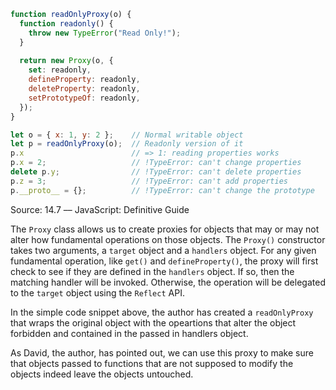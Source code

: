 ```js
function readOnlyProxy(o) {
  function readonly() {
    throw new TypeError("Read Only!");
  }
  
  return new Proxy(o, {
    set: readonly,
    defineProperty: readonly,
    deleteProperty: readonly,
    setPrototypeOf: readonly,
  });
}

let o = { x: 1, y: 2 };    // Normal writable object
let p = readOnlyProxy(o);  // Readonly version of it
p.x                        // => 1: reading properties works
p.x = 2;                   // !TypeError: can't change properties
delete p.y;                // !TypeError: can't delete properties
p.z = 3;                   // !TypeError: can't add properties
p.__proto__ = {};          // !TypeError: can't change the prototype
```

Source: 14.7 –– JavaScript: Definitive Guide

The `Proxy` class allows us to create proxies for objects that may or may not alter how fundamental 
operations on those objects. The `Proxy()` constructor takes two arguments, a `target` object and a `handlers` object.
For any given fundamental operation, like `get()` and `defineProperty()`, the proxy will first check to see if 
they are defined in the `handlers` object. If so, then the matching handler will be invoked. Otherwise, the 
operation will be delegated to the `target` object using the `Reflect` API. 

In the simple code snippet above, the author has created a `readOnlyProxy` that wraps the original object with the 
opeartions that alter the object forbidden and contained in the passed in handlers object.

As David, the author, has pointed out, we can use this proxy to make sure that objects passed to functions that are 
not supposed to modify the objects indeed leave the objects untouched.
